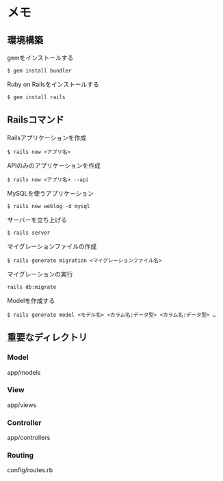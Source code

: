 # メモ

## 環境構築
gemをインストールする
```
$ gem install bundler
```
Ruby on Railsをインストールする
```
$ gem install rails
```

## Railsコマンド
Railsアプリケーションを作成
```
$ rails new <アプリ名>
```
APIのみのアプリケーションを作成
```
$ rails new <アプリ名> --api
```
MySQLを使うアプリケーション
```
$ rails new weblog -d mysql
```
サーバーを立ち上げる
```
$ rails server
```
マイグレーションファイルの作成
```
$ rails generate migration <マイグレーションファイル名>
```
マイグレーションの実行
```
rails db:migrate
```
Modelを作成する
```
$ rails generate model <モデル名> <カラム名:データ型> <カラム名:データ型> …
```

## 重要なディレクトリ
### Model
app/models
### View
app/views
### Controller
app/controllers
### Routing
config/routes.rb
